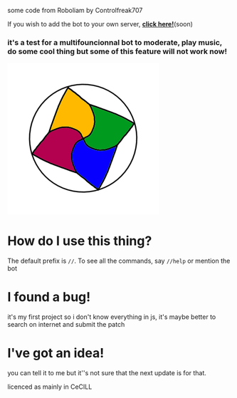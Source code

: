 some code from Roboliam by Controlfreak707
 
If you wish to add the bot to your own server, [**click here!**]()(soon)

### it's a test for a multifouncionnal bot to moderate, play music, do some cool thing but some of this feature will not work now!

![RoboLiam Banner](./logo...exr.png)

# How do I use this thing?
The default prefix is `//`. To see all the commands, say `//help` or mention the bot

# I found a bug!
it's my first project so i don't know everything in js, it's maybe better to search on internet and submit the patch

# I've got an idea!
you can tell it to me but it''s not sure that the next update is for that.

licenced as mainly in CeCILL
